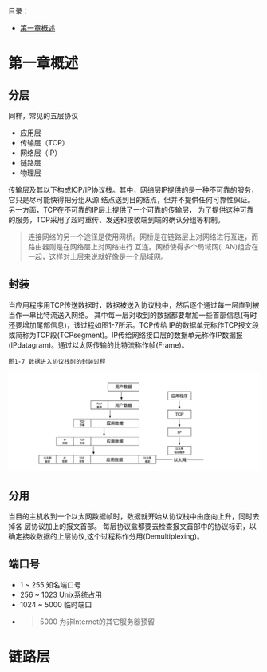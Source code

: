
目录：

* [第一章概述](#第一章概述)



# 第一章概述

## 分层
同样，常见的五层协议

* 应用层
* 传输层（TCP）
* 网络层（IP）
* 链路层
* 物理层

传输层及其以下构成ICP/IP协议栈。其中，网络层IP提供的是一种不可靠的服务，它只是尽可能快得把分组从源
结点送到目的结点，但并不提供任何可靠性保证。另一方面，TCP在不可靠的IP层上提供了一个可靠的传输层，
为了提供这种可靠的服务，TCP采用了超时重传、发送和接收端到端的确认分组等机制。

> 连接网络的另一个途径是使用网桥。网桥是在链路层上对网络进行互连，而路由器则是在网络层上对网络进行
> 互连。网桥使得多个局域网(LAN)组合在一起，这样对上层来说就好像是一个局域网。

## 封装

当应用程序用TCP传送数据时，数据被送入协议栈中，然后逐个通过每一层直到被当作一串比特流送入网络。
其中每一层对收到的数据都要增加一些首部信息(有时还要增加尾部信息)，该过程如图1-7所示。TCP传给
IP的数据单元称作TCP报文段或简称为TCP段(TCPsegment)。IP传给网络接口层的数据单元称作IP数据报
(IPdatagram)。通过以太网传输的比特流称作帧(Frame)。

````
图1-7 数据进入协议栈时的封装过程
````

![分层-封装](./image/TCP_IP详解/分层-封装.jpg)

## 分用

当目的主机收到一个以太网数据帧时，数据就开始从协议栈中由底向上升，同时去掉各 层协议加上的报文首部。
每层协议盒都要去检查报文首部中的协议标识，以确定接收数据的上层协议,这个过程称作分用(Demultiplexing)。

## 端口号

* 1 ~ 255         知名端口号
* 256 ~ 1023      Unix系统占用
* 1024 ~ 5000     临时端口
* > 5000          为非Internet的其它服务器预留

# 链路层

## 


























